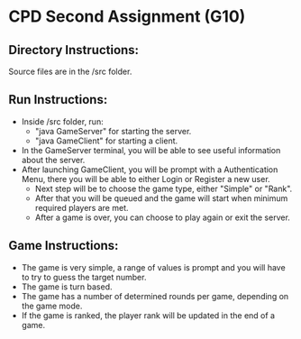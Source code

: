 # CPD Second Assignment (G10)


## Directory Instructions:
Source files are in the /src folder.


## Run Instructions:
- Inside /src folder, run:
	+ "java GameServer" for starting the server.
	+ "java GameClient" for starting a client.
- In the GameServer terminal, you will be able to see useful information about the server.
- After launching GameClient, you will be prompt with a Authentication Menu, there you will be able to either Login or Register a new user.
	+ Next step will be to choose the game type, either "Simple" or "Rank".
	+ After that you will be queued and the game will start when minimum required players are met.
	+ After a game is over, you can choose to play again or exit the server.

## Game Instructions:
- The game is very simple, a range of values is prompt and you will have to try to guess the target number.
- The game is turn based.
- The game has a number of determined rounds per game, depending on the game mode.
- If the game is ranked, the player rank will be updated in the end of a game.

